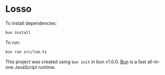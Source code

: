 # Losso

To install dependencies:

```bash
bun install
```

To run:

```bash
bun run src/lsm.ts
```

This project was created using `bun init` in bun v1.0.0. [Bun](https://bun.sh) is a fast all-in-one JavaScript runtime.
